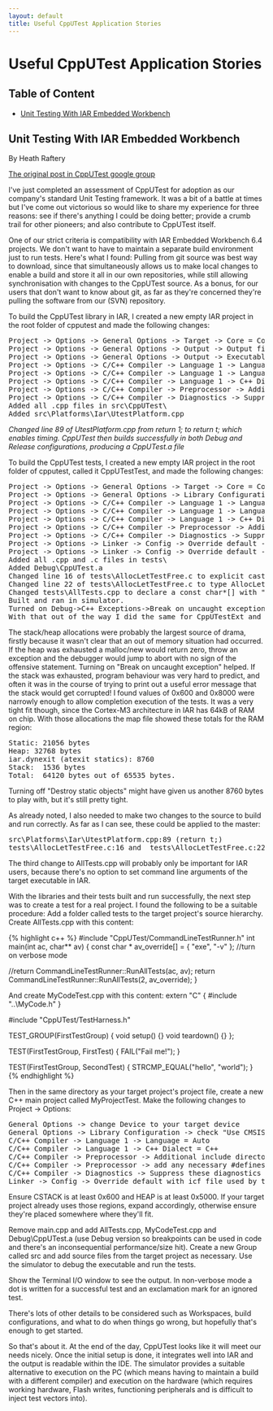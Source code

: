 ```yaml
---
layout: default
title: Useful CppUTest Application Stories
---
```


# Useful CppUTest Application Stories
## Table of Content
* [Unit Testing With IAR Embedded Workbench](#iar)

<a id="iar"> </a>
## Unit Testing With IAR Embedded Workbench
By Heath Raftery

[The original post in CppUTest google group](https://groups.google.com/forum/#!topic/cpputest/WxCfnVZYGHw)

I've just completed an assessment of CppUTest for adoption as our company's standard Unit Testing framework. It was a bit of a battle at times but I've come out victorious so would like to share my experience for three reasons: see if there's anything I could be doing better; provide a crumb trail for other pioneers; and also contribute to CppUTest itself.

One of our strict criteria is compatibility with IAR Embedded Workbench 6.4 projects. We don't want to have to maintain a separate build environment just to run tests. Here's what I found:
Pulling from git source was best way to download, since that simultaneously allows us to make local changes to enable a build and store it all in our own repositories, while still allowing synchronisation with changes to the CppUTest source. As a bonus, for our users that don't want to know about git, as far as they're concerned they're pulling the software from our (SVN) repository.

To build the CppUTest library in IAR, I created a new empty IAR project in the root folder of cpputest and made the following changes:

<pre>
Project -> Options -> General Options -> Target -> Core = Cortex-M3.
Project -> Options -> General Options -> Output -> Output file = Library
Project -> Options -> General Options -> Output -> Executables/libraries = Debug (removed exe subdirectory)
Project -> Options -> C/C++ Compiler -> Language 1 -> Language = C++
Project -> Options -> C/C++ Compiler -> Language 1 -> Language conformance =  Standard
Project -> Options -> C/C++ Compiler -> Language 1 -> C++ Dialect = C++ (leave exceptions checked)
Project -> Options -> C/C++ Compiler -> Preprocessor -> Additional include directories = $PROJ_DIR$\include
Project -> Options -> C/C++ Compiler -> Diagnostics -> Suppress these diagnostics = Pa050 (turn off warning about non-standard line endings)
Added all .cpp files in src\CppUTest\
Added src\Platforms\Iar\UtestPlatform.cpp
</pre>
*Changed line 89 of UtestPlatform.cpp from return 1; to return t; which enables timing.
CppUTest then builds successfully in both Debug and Release configurations, producing a CppUTest.a file*

To build the CppUTest tests, I created a new empty IAR project in the root folder of cpputest, called it CppUTestTest, and made the following changes:

<pre>
Project -> Options -> General Options -> Target -> Core = Cortex-M3.
Project -> Options -> General Options -> Library Configuration -> Library low-level interface implementation = Semihosted
Project -> Options -> C/C++ Compiler -> Language 1 -> Language = Auto
Project -> Options -> C/C++ Compiler -> Language 1 -> Language conformance =  Standard
Project -> Options -> C/C++ Compiler -> Language 1 -> C++ Dialect = C++ (leave exceptions checked)
Project -> Options -> C/C++ Compiler -> Preprocessor -> Additional include directories = $PROJ_DIR$\include
Project -> Options -> C/C++ Compiler -> Diagnostics -> Suppress these diagnostics = Pa050 (turn off warning about non-standard line endings)
Project -> Options -> Linker -> Config -> Override default -> Edit -> Stack/Heap Sizes -> CSTACK = 0x600
Project -> Options -> Linker -> Config -> Override default -> Edit -> Stack/Heap Sizes -> HEAP =  0x8000
Added all .cpp and .c files in tests\
Added Debug\CppUTest.a
Changed line 16 of tests\AllocLetTestFree.c to explicit cast to (AllocLetTestFree) to satisfy compiler
Changed line 22 of tests\AllocLetTestFree.c to type AllocLetTestFree instead of void* to satisfy compiler
Changed tests\AllTests.cpp to declare a const char*[] with "-v" as the second element, so it can be passed to RunAllTests to turn on verbose mode in IAR
Built and ran in simulator.
Turned on Debug->C++ Exceptions->Break on uncaught exception to intercept mysterious jumps to abort.
With that out of the way I did the same for CppUTestExt and CppUTestExtTester, with no further dramas.
</pre>
The stack/heap allocations were probably the largest source of drama, firstly because it wasn't clear that an out of memory situation had occurred. If the heap was exhausted a malloc/new would return zero, throw an exception and the debugger would jump to abort with no sign of the offensive statement. Turning on "Break on uncaught exception" helped. If the stack was exhausted, program behaviour was very hard to predict, and often it was in the course of trying to print out a useful error message that the stack would get corrupted! I found values of 0x600 and 0x8000 were narrowly enough to allow completion execution of the tests. It was a very tight fit though, since the Cortex-M3 architecture in IAR has 64kB of RAM on chip. With those allocations the map file showed these totals for the RAM region:

<pre>
Static: 21056 bytes
Heap: 32768 bytes
iar.dynexit (atexit statics): 8760
Stack:  1536 bytes
Total:  64120 bytes out of 65535 bytes.
</pre>
Turning off "Destroy static objects" might have given us another 8760 bytes to play with, but it's still pretty tight.

As already noted, I also needed to make two changes to the source to build and run correctly. As far as I can see, these could be applied to the master:

<pre>
src\Platforms\Iar\UtestPlatform.cpp:89 (return t;)
tests\AllocLetTestFree.c:16 and  tests\AllocLetTestFree.c:22 (explicit types)
</pre>
The third change to AllTests.cpp will probably only be important for IAR users, because there's no option to set command line arguments of the target executable in IAR.

With the libraries and their tests built and run successfully, the next step was to create a test for a real project. I found the following to be a suitable procedure:
Add a folder called tests to the target project's source hierarchy.
Create AllTests.cpp with this content:

{% highlight c++ %}
#include "CppUTest/CommandLineTestRunner.h"
int main(int ac, char** av)
{
  const char * av_override[] = { "exe", "-v" }; //turn on verbose mode

  //return CommandLineTestRunner::RunAllTests(ac, av);
  return CommandLineTestRunner::RunAllTests(2, av_override);
}

And create MyCodeTest.cpp with this content:
extern "C"
{
#include "..\MyCode.h"
}

#include "CppUTest/TestHarness.h"

TEST_GROUP(FirstTestGroup)
{
  void setup() {}
  void teardown() {}
};

TEST(FirstTestGroup, FirstTest)
{
  FAIL("Fail me!");
}

TEST(FirstTestGroup, SecondTest)
{
  STRCMP_EQUAL("hello", "world");
}
{% endhighlight %}

Then in the same directory as your target project's project file, create a new C++ main project called MyProjectTest. Make the following changes to Project -> Options:

<pre>
General Options -> change Device to your target device
General Options -> Library Configuration -> check "Use CMSIS" if it used in your target project
C/C++ Compiler -> Language 1 -> Language = Auto
C/C++ Compiler -> Language 1 -> C++ Dialect = C++
C/C++ Compiler -> Preprocessor -> Additional include directories = path\to\cpputest\include
C/C++ Compiler -> Preprocessor -> add any necessary #defines from the target project to Defined symbols
C/C++ Compiler -> Diagnostics -> Suppress these diagnostics = Pa050
Linker -> Config -> Override default with icf file used by target project
</pre>
Ensure CSTACK is at least 0x600 and HEAP is at least 0x5000. If your target project already uses those regions, expand accordingly, otherwise ensure they're placed somewhere where they'll fit.

Remove main.cpp and add AllTests.cpp, MyCodeTest.cpp and Debug\CppUTest.a (use Debug version so breakpoints can be used in code and there's an inconsequential performance/size hit).
Create a new Group called src and add source files from the target project as necessary.
Use the simulator to debug the executable and run the tests.

Show the Terminal I/O window to see the output. In non-verbose mode a dot is written for a successful test and an exclamation mark for an ignored test.

There's lots of other details to be considered such as Workspaces, build configurations, and what to do when things go wrong, but hopefully that's enough to get started.

So that's about it. At the end of the day, CppUTest looks like it will meet our needs nicely. Once the initial setup is done, it integrates well into IAR and the output is readable within the IDE. The simulator provides a suitable alternative to execution on the PC (which means having to maintain a build with a different compiler) and execution on the hardware (which requires working hardware, Flash writes, functioning peripherals and is difficult to inject test vectors into).

